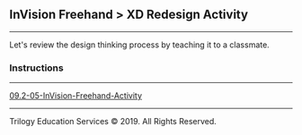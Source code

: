 ## InVision Freehand > XD Redesign Activity
---

Let's review the design thinking process by teaching it to a classmate.

### Instructions

---

[09.2-05-InVision-Freehand-Activity](https://docs.google.com/document/d/1Dst7oj7_D6Vjv5J76VkptWToUmaWcsXq5Kgffr8LgDM/edit?usp=sharing)

---

Trilogy Education Services © 2019. All Rights Reserved.
